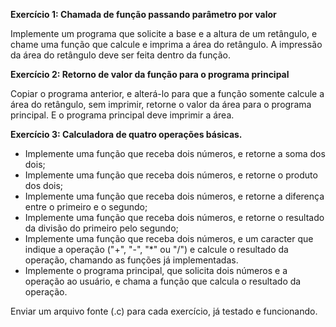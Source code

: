 **Exercício 1: Chamada de função passando parâmetro por valor**
  
Implemente um programa que solicite a base e a altura de um retângulo, e chame uma função que calcule e imprima a área do retângulo. A impressão da área do retângulo deve ser feita dentro da função.


**Exercício 2: Retorno de valor da função para o programa principal**

Copiar o programa anterior, e alterá-lo para que a função somente calcule a área do retângulo, sem imprimir, retorne o valor da área para o programa principal. E o programa principal deve imprimir a área.

**Exercício 3: Calculadora de quatro operações básicas.**

  - Implemente uma função que receba dois números, e retorne a soma dos dois;
  - Implemente uma função que receba dois números, e retorne o produto dos dois;
  - Implemente uma função que receba dois números, e retorne a diferença entre o primeiro e o segundo;
  - Implemente uma função que receba dois números, e retorne o resultado da divisão do primeiro pelo segundo;
  - Implemente uma função que receba dois números, e um caracter que indique a operação ("+", "-", "*" ou "/") e calcule o resultado da operação, chamando as funções já implementadas.
  - Implemente o programa principal, que solicita dois números e a operação ao usuário, e chama a função que calcula o resultado da operação.



Enviar um arquivo fonte (.c) para cada exercício, já testado e funcionando.